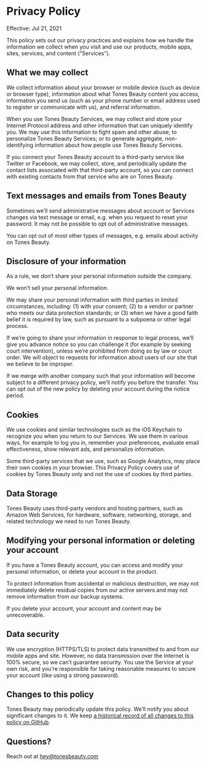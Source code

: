 # Privacy Policy

Effective: Jul 21, 2021

This policy sets out our privacy practices and explains how we handle the information we collect when you visit and use our products, mobile apps, sites, services, and content (“Services”).

## What we may collect

We collect information about your browser or mobile device (such as device or browser type), information about what Tones Beauty content you access, information you send us (such as your phone number or email address used to register or communicate with us), and referral information.

When you use Tones Beauty Services, we may collect and store your Internet Protocol address and other information that can uniquely identify you. We may use this information to fight spam and other abuse; to personalize Tones Beauty Services; or to generate aggregate, non-identifying information about how people use Tones Beauty Services.

If you connect your Tones Beauty account to a third-party service like Twitter or Facebook, we may collect, store, and periodically update the contact lists associated with that third-party account, so you can connect with existing contacts from that service who are on Tones Beauty.

## Text messages and emails from Tones Beauty

Sometimes we’ll send administrative messages about account or Services changes via text message or email, e.g. when you request to reset your password. It may not be possible to opt out of administrative messages.

You can opt out of most other types of messages, e.g. emails about activity on Tones Beauty.

## Disclosure of your information

As a rule, we don’t share your personal information outside the company.

We won’t sell your personal information.

We may share your personal information with third parties in limited circumstances, including: (1) with your consent; (2) to a vendor or partner who meets our data protection standards; or (3) when we have a good faith belief it is required by law, such as pursuant to a subpoena or other legal process.

If we’re going to share your information in response to legal process, we’ll give you advance notice so you can challenge it (for example by seeking court intervention), unless we’re prohibited from doing so by law or court order. We will object to requests for information about users of our site that we believe to be improper.

If we merge with another company such that your information will become subject to a different privacy policy, we’ll notify you before the transfer. You can opt out of the new policy by deleting your account during the notice period.

## Cookies

We use cookies and similar technologies such as the iOS Keychain to recognize you when you return to our Services. We use them in various ways, for example to log you in, remember your preferences, evaluate email effectiveness, show relevant ads, and personalize information.

Some third-party services that we use, such as Google Analytics, may place their own cookies in your browser. This Privacy Policy covers use of cookies by Tones Beauty only and not the use of cookies by third parties.

## Data Storage

Tones Beauty uses third-party vendors and hosting partners, such as Amazon Web Services, for hardware, software, networking, storage, and related technology we need to run Tones Beauty.

## Modifying your personal information or deleting your account

If you have a Tones Beauty account, you can access and modify your personal information, or delete your account in the product.

To protect information from accidental or malicious destruction, we may not immediately delete residual copies from our active servers and may not remove information from our backup systems.

If you delete your account, your account and content may be unrecoverable.

## Data security

We use encryption (HTTPS/TLS) to protect data transmitted to and from our mobile apps and site. However, no data transmission over the Internet is 100% secure, so we can’t guarantee security. You use the Service at your own risk, and you’re responsible for taking reasonable measures to secure your account (like using a strong password).

## Changes to this policy

Tones Beauty may periodically update this policy. We’ll notify you about significant changes to it. We keep [a historical record of all changes to this policy on GitHub](https://github.com/tonesbeauty/legal).

## Questions? 

Reach out at [hey@tonesbeauty.com](mailto:hey@tonesbeauty.com)

